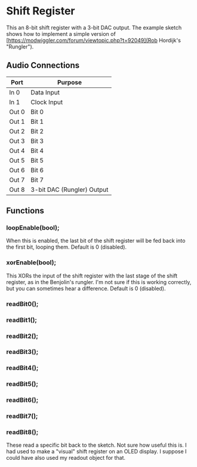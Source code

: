 # Shift Register

This an 8-bit shift register with a 3-bit DAC output.  The example sketch shows how to implement a simple version of [https://modwiggler.com/forum/viewtopic.php?t=92049](Rob Hordijk's "Rungler").


## Audio Connections

| Port  | Purpose |
| ----- | ------- |
| In 0  | Data Input |
| In 1  | Clock Input |
| Out 0  | Bit 0  |
| Out 1  | Bit 1  |
| Out 2  | Bit 2  |
| Out 3  | Bit 3  |
| Out 4  | Bit 4  |
| Out 5  | Bit 5  |
| Out 6  | Bit 6  |
| Out 7  | Bit 7  |
| Out 8  | 3-bit DAC (Rungler) Output  |

## Functions

### **loopEnable**(bool);
When this is enabled, the last bit of the shift register will be fed back into the first bit, looping them. 
Default is 0 (disabled).

### **xorEnable**(bool);
This XORs the input of the shift register with the last stage of the shift register, as in the Benjolin's rungler. I'm not sure if this is working correctly, but you can sometimes hear a difference. Default is 0 (disabled).

### **readBit0**();
### **readBit1**();
### **readBit2**();
### **readBit3**();
### **readBit4**();
### **readBit5**();
### **readBit6**();
### **readBit7**();
### **readBit8**();

These read a specific bit back to the sketch. Not sure how useful this is. I had used to make a "visual" shift register on an OLED display. I suppose I could have also used my readout object for that.


